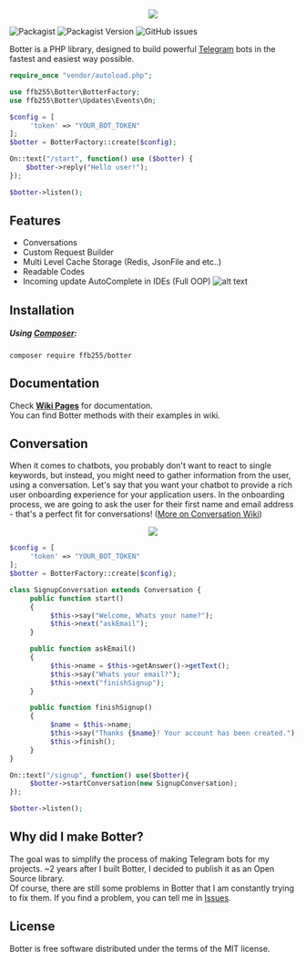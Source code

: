 <div align="center"><img src="https://raw.githubusercontent.com/ffb255/botter/master/resources/github/logo.png"></div>

![Packagist](https://img.shields.io/packagist/l/ffb255/botter)
![Packagist Version](https://img.shields.io/packagist/v/ffb255/botter)
![GitHub issues](https://img.shields.io/github/issues/ffb255/botter)

Botter is a PHP library, designed to build powerful [Telegram](https://telegram.org) bots in the fastest and easiest way possible.
```php
require_once "vendor/autoload.php";

use ffb255\Botter\BotterFactory;
use ffb255\Botter\Updates\Events\On;

$config = [
     'token' => "YOUR_BOT_TOKEN"
];
$botter = BotterFactory::create($config);

On::text("/start", function() use ($botter) {
    $botter->reply("Hello user!");
});

$botter->listen();
```

## Features
* Conversations
* Custom Request Builder
* Multi Level Cache Storage (Redis, JsonFile and etc..)
* Readable Codes
* Incoming update AutoComplete in IDEs (Full OOP)
![alt text][autocomplete]

## Installation
##### Using [Composer](https://getcomposer.org/):
```
composer require ffb255/botter
```

## Documentation
Check **[Wiki Pages](https://github.com/ffb255/Botter/wiki)** for documentation.<br>
You can find Botter methods with their examples in wiki.<br>

## Conversation
When it comes to chatbots, you probably don't want to react to single keywords, but instead, you might need to gather information from the user, using a conversation. Let's say that you want your chatbot to provide a rich user onboarding experience for your application users. In the onboarding process, we are going to ask the user for their first name and email address - that's a perfect fit for conversations! ([More on Conversation Wiki](https://github.com/ffb255/botter/wiki/Conversations))
<div align="center"><img src="http://up.vbiran.ir/uploads/2545115778763158723_conv-shot2.png"></div>

```php
$config = [
     'token' => "YOUR_BOT_TOKEN"
];
$botter = BotterFactory::create($config);

class SignupConversation extends Conversation {
     public function start()
     {
          $this->say("Welcome, Whats your name?");
          $this->next("askEmail");
     }

     public function askEmail()
     {
          $this->name = $this->getAnswer()->getText();
          $this->say("Whats your email?");
          $this->next("finishSignup");
     }

     public function finishSignup()
     {
          $name = $this->name;
          $this->say("Thanks {$name}! Your account has been created.");
          $this->finish();
     }
}

On::text("/signup", function() use($botter){
     $botter->startConversation(new SignupConversation);
});

$botter->listen();
```

## Why did I make Botter?
The goal was to simplify the process of making Telegram bots for my projects. ~2 years after I built Botter, I decided to publish it as an Open Source library.<br> 
Of course, there are still some problems in Botter that I am constantly trying to fix them. If you find a problem, you can tell me in [Issues](https://github.com/ffb255/Botter/issues).

[autocomplete]: https://raw.githubusercontent.com/ffb255/botter/master/resources/github/auto-complete-preview.png "Incoming Update Auto Complete"
[logo]: https://raw.githubusercontent.com/ffb255/botter/master/resources/github/logo.png "Botter Logo"

## License
Botter is free software distributed under the terms of the MIT license.
